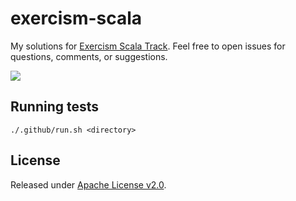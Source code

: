 # exercism-scala
My solutions for [Exercism Scala Track](https://exercism.org/tracks/scala).
Feel free to open issues for questions, comments, or suggestions.

[![](https://github.com/asarkar/exercism-scala/workflows/CI/badge.svg)](https://github.com/asarkar/exercism-scala/actions)

## Running tests
```
./.github/run.sh <directory>
```

## License

Released under [Apache License v2.0](LICENSE).